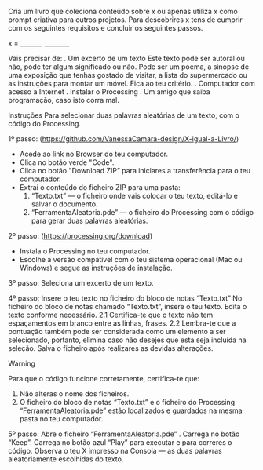 Cria um livro que coleciona conteúdo sobre x  ou apenas utiliza x como prompt criativa para outros projetos.
 Para descobrires x tens de cumprir com os seguintes requisitos e concluir os seguintes passos.


x   =   _______                                 ________




Vais precisar de:
. Um excerto de um texto
Este texto pode ser autoral ou não, pode ter algum significado ou não. Pode ser um poema, a sinopse de uma exposição que tenhas gostado de visitar, a lista do supermercado ou as instruções para montar um móvel. Fica ao teu critério. 
. Computador com acesso a Internet
. Instalar o Processing 
. Um amigo que saiba programação, caso isto corra mal.














Instruções
Para selecionar duas palavras aleatórias de um texto, com o código do Processing.

1º passo: (https://github.com/VanessaCamara-design/X-igual-a-Livro/)
+ Acede ao link no Browser do teu computador.
+ Clica no botão verde "Code".
+ Clica no botão "Download ZIP” para iniciares a transferência para o teu computador.
+  Extrai o conteúdo do ficheiro ZIP para uma pasta:
     1. “Texto.txt” — o ficheiro onde vais colocar o teu texto, editá-lo e salvar o documento.
     2. “FerramentaAleatoria.pde” — o ficheiro do Processing com o código para gerar duas palavras aleatórias.

2º passo: (https://processing.org/download)
+ Instala o Processing no teu computador.
+ Escolhe a versão compatível com o teu sistema operacional (Mac ou Windows) e segue as instruções de instalação.

3º passo: Seleciona um excerto de um texto.

4º passo: Insere o teu texto no ficheiro do bloco de notas “Texto.txt”
No ficheiro do bloco de notas chamado “Texto.txt”, insere o teu texto.
Edita o texto conforme necessário.
2.1 Certifica-te que o texto não tem espaçamentos em branco entre as linhas, frases.
2.2 Lembra-te que a pontuação também pode ser considerada como um elemento a ser selecionado, portanto, elimina caso não desejes que esta seja incluída na seleção.
Salva o ficheiro após realizares as devidas alterações.


 > [!WARNING]
> Para que o código funcione corretamente, certifica-te que:
1. Não alteras o nome dos ficheiros.
2. O ficheiro do bloco de notas “Texto.txt” e o ficheiro do Processing “FerramentaAleatoria.pde” estão localizados e guardados na mesma pasta no teu computador.



5º passo:
Abre o ficheiro “FerramentaAleatoria.pde” . 
Carrega no botão “Keep”.
Carrega no botão azul “Play” para executar e para correres o código.
Observa o teu X impresso na Consola  — as duas palavras aleatoriamente escolhidas do texto.

